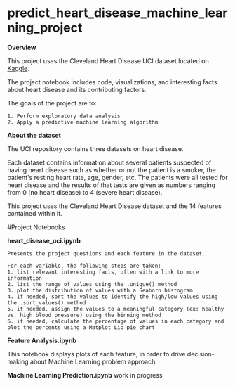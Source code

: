 # predict_heart_disease_machine_learning_project

**Overview**

This project uses the Cleveland Heart Disease UCI dataset located on [Kaggle](https://www.kaggle.com/ronitf/heart-disease-uci).  

The project notebook includes code, visualizations, and interesting facts about heart disease and its contributing factors.

The goals of the project are to:

    1. Perform exploratory data analysis
    2. Apply a predictive machine learning algorithm 

**About the dataset**

The UCI repository contains three datasets on heart disease. 

Each dataset contains information about several patients suspected of having heart disease such as whether or not the patient is a smoker, the patient's resting heart rate, age, gender, etc. The patients were all tested for heart disease and the results of that tests are given as numbers ranging from 0 (no heart disease) to 4 (severe heart disease). 

This project uses the Cleveland Heart Disease dataset and the 14 features contained within it.

#Project Notebooks

**heart_disease_uci.ipynb**
    
    Presents the project questions and each feature in the dataset.
    
    For each variable, the following steps are taken:
    1. list relevant interesting facts, often with a link to more information
    2. list the range of values using the .unique() method
    3. plot the distribution of values with a Seaborn histogram
    4. if needed, sort the values to identify the high/low values using the .sort_values() method
    5. if needed, assign the values to a meaningful category (ex: healthy vs. high blood pressure) using the binning method
    6. if needed, calculate the percentage of values in each category and plot the percents using a Matplot Lib pie chart
    
**Feature Analysis.ipynb**

   This notebook displays plots of each feature, in order to drive decision-making about Machine Learning problem approach.
   
**Machine Learning Prediction.ipynb**
   work in progress
